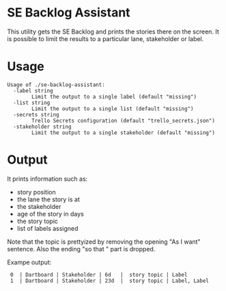 SE Backlog Assistant
====================

This utility gets the SE Backlog and prints the stories there on the
screen. It is possible to limit the results to a particular lane,
stakeholder or label.

Usage
=====

```
Usage of ./se-backlog-assistant:
  -label string
        Limit the output to a single label (default "missing")
  -list string
        Limit the output to a single list (default "missing")
  -secrets string
        Trello Secrets configuration (default "trello_secrets.json")
  -stakeholder string
        Limit the output to a single stakeholder (default "missing")
```

Output
======

It prints information such as:
 - story position
 - the lane the story is at
 - the stakeholder
 - age of the story in days
 - the story topic
 - list of labels assigned

Note that the topic is prettyized by removing the opening "As <stakeholder>
I want" sentence. Also the ending "so that <explanation>" part is dropped.

Exampe output:

```
 0  | Dartboard | Stakeholder | 6d   |  story topic | Label                               
 1  | Dartboard | Stakeholder | 23d  |  story topic | Label, Label                     
```
